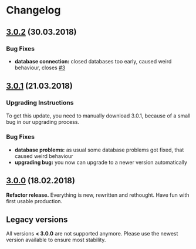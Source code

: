 # Changelog

## [3.0.2](https://github.com/stephan-strate/teamspeak-league-update/releases/tag/3.0.2) (30.03.2018)

### Bug Fixes

* **database connection:** closed databases too early, caused weird behaviour, closes [#3](https://github.com/stephan-strate/teamspeak-league-update/issues/3)

## [3.0.1](https://github.com/stephan-strate/teamspeak-league-update/releases/tag/3.0.1) (21.03.2018)

### Upgrading Instructions

To get this update, you need to manually download 3.0.1, because of a small bug in our upgrading process.

### Bug Fixes

* **database problems:** as usual some database problems got fixed, that caused weird behaviour
* **upgrading bug:** you now can upgrade to a newer version automatically

## [3.0.0](https://github.com/stephan-strate/teamspeak-league-update/releases/tag/3.0.0) (18.02.2018)

**Refactor release.** Everything is new, rewritten and rethought. Have fun with first usable production.

## Legacy versions

All versions **< 3.0.0** are not supported anymore.
Please use the newest version available to ensure most stability.